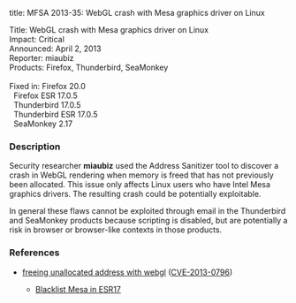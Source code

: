 title: MFSA 2013-35: WebGL crash with Mesa graphics driver on Linux

<p>
<span class="label">Title:</span>      WebGL crash with Mesa graphics driver on Linux<br/>
<span class="label">Impact:</span>     Critical<br/>
<span class="label">Announced:</span>  April 2, 2013<br/>
<span class="label">Reporter:</span>   miaubiz<br/>
<span class="label">Products:</span>   Firefox, Thunderbird, SeaMonkey<br/>
<br/>
<span class="label">Fixed in:</span>   Firefox 20.0<br/>
<span class="label">&#160;</span>      Firefox ESR 17.0.5<br/>
<span class="label">&#160;</span>      Thunderbird 17.0.5<br/>
<span class="label">&#160;</span>      Thunderbird ESR 17.0.5<br/>
<span class="label">&#160;</span>      SeaMonkey 2.17<br/>
</p>


<h3>Description</h3>

<p>Security researcher <strong>miaubiz</strong> used the Address Sanitizer tool
to discover a crash in WebGL rendering when memory is freed that has not
previously been allocated. This issue only affects Linux users who have Intel
Mesa graphics drivers. The resulting crash could be potentially exploitable.
</p>

<p class="note">In general these flaws cannot be exploited through email in the
Thunderbird and SeaMonkey products because scripting is disabled, but are
potentially a risk in browser or browser-like contexts in those products.</p>


<h3>References</h3>

<ul>
  <li><a href="https://bugzilla.mozilla.org/show_bug.cgi?id=827106">
       freeing unallocated address with webgl</a> (<a href="http://cve.mitre.org/cgi-bin/cvename.cgi?name=CVE-2013-0796" class="ex-ref">CVE-2013-0796</a>)</li>
         <ul><li><a href="https://bugzilla.mozilla.org/show_bug.cgi?id=838413">
       Blacklist Mesa in ESR17</a></li></ul>
</ul>



